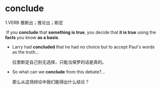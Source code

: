 # conclude

1.VERB 推断出；推论出；断定

​	If you **conclude** that **something is true**, you decide that **it is true** using the **facts** you know **as a basis**.

- Larry had **concluded** that he had no choice but to accept Paul's words as the truth...

  拉里断定自己别无选择，只能当保罗的话是真的。

- So what can we **conclude** from this debate?...

  那么从这场辩论中我们能得出什么结论？